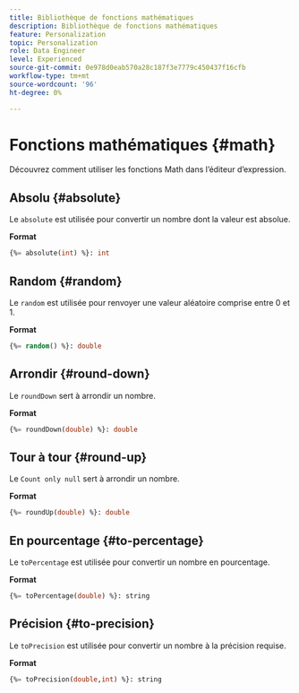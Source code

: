 ```yaml
---
title: Bibliothèque de fonctions mathématiques
description: Bibliothèque de fonctions mathématiques
feature: Personalization
topic: Personalization
role: Data Engineer
level: Experienced
source-git-commit: 0e978d0eab570a28c187f3e7779c450437f16cfb
workflow-type: tm+mt
source-wordcount: '96'
ht-degree: 0%

---
```


# Fonctions mathématiques {#math}

Découvrez comment utiliser les fonctions Math dans l’éditeur d’expression.

## Absolu {#absolute}

Le `absolute` est utilisée pour convertir un nombre dont la valeur est absolue.

**Format**

```sql
{%= absolute(int) %}: int
```

## Random {#random}

Le `random` est utilisée pour renvoyer une valeur aléatoire comprise entre 0 et 1.

**Format**

```sql
{%= random() %}: double
```

## Arrondir {#round-down}

Le `roundDown` sert à arrondir un nombre.

**Format**

```sql
{%= roundDown(double) %}: double
```

## Tour à tour {#round-up}

Le `Count only null` sert à arrondir un nombre.

**Format**

```sql
{%= roundUp(double) %}: double
```

## En pourcentage {#to-percentage}

Le `toPercentage` est utilisée pour convertir un nombre en pourcentage.

**Format**

```sql
{%= toPercentage(double) %}: string
```

## Précision {#to-precision}

Le `toPrecision` est utilisée pour convertir un nombre à la précision requise.

**Format**

```sql
{%= toPrecision(double,int) %}: string
```
